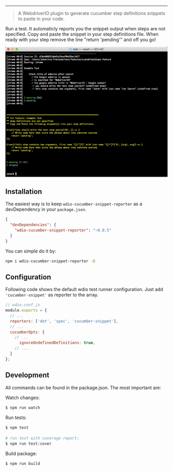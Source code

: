 ***

> A WebdriverIO plugin to generate cucumber step definitions snippets to paste in your code.

Run a test. It automaticly reports you the snippet output when steps are not specified.
Copy and paste the snippet in your step definitions file. When ready with your step remove the line "return 'pending'" and off you go!

![Spec Reporter](https://github.com/johanvaniperen/images/blob/master/snippet-example.png?raw=true")

## Installation

The easiest way is to keep `wdio-cucumber-snippet-reporter` as a devDependency in your `package.json`.

```json
{
  "devDependencies": {
    "wdio-cucumber-snippet-reporter": "~0.0.5"
  }
}
```

You can simple do it by:

```bash
npm i wdio-cucumber-snippet-reporter -D
```

## Configuration

Following code shows the default wdio test runner configuration. Just add `'cucumber-snippet'` as reporter
to the array.

```js
// wdio.conf.js
module.exports = {
  // ...
  reporters: ['dot', 'spec', 'cucumber-snippet'],
  // ...
  cucumberOpts: {
    // ...
      ignoreUndefinedDefinitions: true,  
    // ...    
  }
};
```

## Development

All commands can be found in the package.json. The most important are:

Watch changes:

```sh
$ npm run watch
```

Run tests:

```sh
$ npm test

# run test with coverage report:
$ npm run test:cover
```

Build package:

```sh
$ npm run build
```
